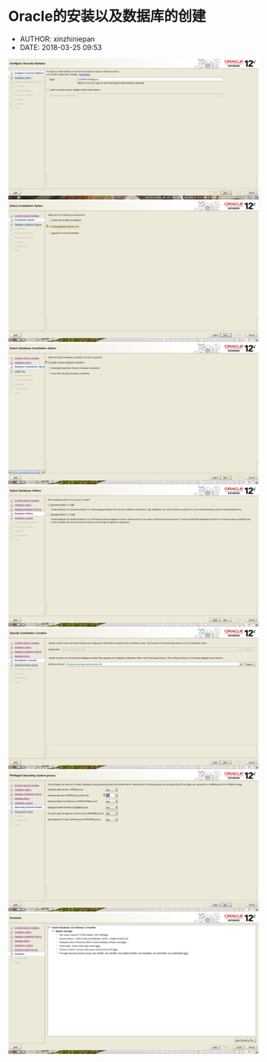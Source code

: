 #  Oracle的安装以及数据库的创建
 - AUTHOR: xinzhiniepan
 - DATE: 2018-03-25 09:53

![oracle install](./picture/oracle_install01.jpg)
![oracle install](./picture/oracle_install02.jpg)
![oracle install](./picture/oracle_install03.jpg)
![oracle install](./picture/oracle_install04.jpg)
![oracle install](./picture/oracle_install05.jpg)
![oracle install](./picture/oracle_install06.jpg)
![oracle install](./picture/oracle_install07.jpg)
